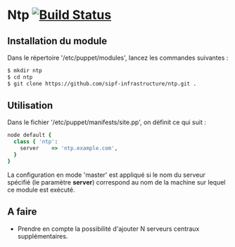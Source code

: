 # Ntp [![Build Status](https://travis-ci.org/sipf-infrastructure/ntp.png?branch=master)](https://travis-ci.org/sipf-infrastructure/ntp)

## Installation du module

Dans le répertoire '/etc/puppet/modules', lancez les commandes suivantes :
```bash
$ mkdir ntp
$ cd ntp
$ git clone https://github.com/sipf-infrastructure/ntp.git .
```

## Utilisation

Dans le fichier '/etc/puppet/manifests/site.pp', on définit ce qui suit :
```ruby
node default {
  class { 'ntp':
    server    => 'ntp.example.com',
  }
}
```
La configuration en mode 'master' est appliqué si le nom du serveur spécifié (le paramètre **server**) correspond au nom de la machine sur lequel ce module est exécuté.

## A faire

- Prendre en compte la possibilité d'ajouter N serveurs centraux supplémentaires.

